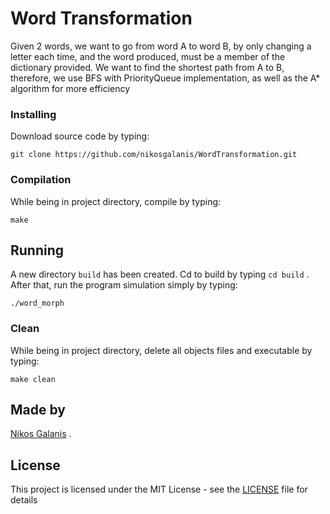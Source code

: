 # Word Transformation

Given 2 words, we want to go from word A to word B, by only changing a letter each time, and the word produced, must be a member of the dictionary provided. We want to find the shortest path from A to B, therefore, we use BFS with PriorityQueue implementation, as well as the A* algorithm for more efficiency

### Installing

Download source code by typing:

```
git clone https://github.com/nikosgalanis/WordTransformation.git
```
### Compilation

While being in project directory, compile by typing:   

```
make
```

## Running 

A new directory `build` has been created. Cd to build by typing `cd build` . After that, run the program simulation simply by typing:

```
./word_morph
```

### Clean

While being in project directory, delete all objects files and executable by typing:   

```
make clean
```

## Made by

[Nikos Galanis](https://github.com/nikosgalanis) .

## License

This project is licensed under the MIT License - see the [LICENSE](LICENSE) file for details


